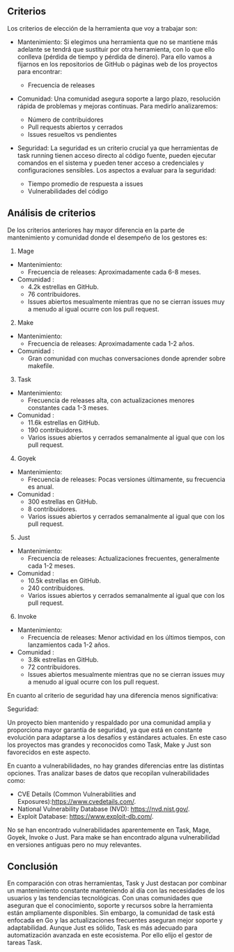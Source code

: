## Criterios

Los criterios de elección de la herramienta que voy a trabajar son:

- Mantenimiento: Si elegimos una herramienta que no se mantiene más adelante se tendrá que sustituir por otra herramienta, con  lo que ello conlleva (pérdida de tiempo y pérdida de dinero). 
Para ello vamos a fijarnos en los repositorios de GitHub o páginas web de los proyectos para encontrar: 
	- Frecuencia de releases

- Comunidad: Una comunidad  asegura soporte a largo plazo, resolución rápida de problemas y mejoras continuas.
Para medirlo analizaremos:
	- Número de contribuidores
	- Pull requests abiertos y cerrados
	- Issues resueltos vs pendientes

- Seguridad: La seguridad es un criterio crucial ya que herramientas de task running tienen acceso directo al código fuente, pueden ejecutar comandos en el sistema y pueden tener acceso a credenciales y configuraciones sensibles.
Los aspectos a evaluar para la seguridad:
	- Tiempo promedio de respuesta a issues 
	- Vulnerabilidades del código


## Análisis de criterios

De los criterios anteriores hay mayor diferencia en la parte de mantenimiento y comunidad donde el desempeño de los gestores es:

1. Mage

- Mantenimiento:
  - Frecuencia de releases: Aproximadamente cada 6-8 meses.  
- Comunidad :  
  - 4.2k estrellas en GitHub.  
  - 76 contribuidores.  
  - Issues abiertos mesualmente mientras que no se cierran issues muy a menudo al igual ocurre con los pull request.


2. Make

- Mantenimiento: 
  - Frecuencia de releases: Aproximadamente cada 1-2 años.  
- Comunidad :  
  - Gran comunidad  con muchas conversaciones donde aprender sobre makefile.  

3. Task

- Mantenimiento:   
  - Frecuencia de releases alta, con actualizaciones menores constantes cada 1-3 meses.  
- Comunidad :  
  - 11.6k estrellas en GitHub.  
  - 190 contribuidores.  
  - Varios issues abiertos y cerrados semanalmente al igual que con los pull request.  

4. Goyek

- Mantenimiento:
  - Frecuencia de releases: Pocas versiones últimamente, su frecuencia es anual.
- Comunidad :  
  - 300 estrellas en GitHub.  
  - 8 contribuidores.     
  - Varios issues abiertos y cerrados semanalmente al igual que con los pull request. 

5. Just

- Mantenimiento:
  - Frecuencia de releases: Actualizaciones frecuentes, generalmente cada 1-2 meses.
- Comunidad :  
  - 10.5k estrellas en GitHub.
  - 240 contribuidores.     
  - Varios issues abiertos y cerrados semanalmente al igual que con los pull request. 

6. Invoke

- Mantenimiento:
  - Frecuencia de releases: Menor actividad en los últimos tiempos, con lanzamientos cada 1-2 años.
- Comunidad :  
  - 3.8k estrellas en GitHub.  
  - 72 contribuidores.     
  - Issues abiertos mesualmente mientras que no se cierran issues muy a menudo al igual ocurre con los pull request.

En cuanto al criterio de seguridad hay una diferencia menos significativa:

Seguridad:

Un proyecto bien mantenido y respaldado por una comunidad amplia y  proporciona mayor garantía de seguridad, ya que está en constante evolución para adaptarse a los desafíos y estándares actuales.
En este caso los proyectos mas grandes y reconocidos como Task, Make y Just son favorecidos en este aspecto.

En cuanto a vulnerabilidades, no hay grandes diferencias entre las distintas opciones. 
Tras analizar bases de datos que recopilan vulnerabilidades como:
- CVE Details (Common Vulnerabilities and Exposures):https://www.cvedetails.com/.
- National Vulnerability Database (NVD): https://nvd.nist.gov/.
- Exploit Database: https://www.exploit-db.com/.

No se han encontrado vulnerabilidades aparentemente en Task, Mage, Goyek, Invoke o Just. 
Para make se han encontrado alguna vulnerabilidad en versiones antiguas pero no muy relevantes.


## Conclusión

En comparación con otras herramientas, Task y Just destacan por combinar un mantenimiento constante manteniendo al día con las necesidades de los usuarios y las tendencias tecnológicas. Con unas comunidades que aseguran que el conocimiento, soporte y recursos sobre la herramienta están ampliamente disponibles. 
Sin embargo, la comunidad de task está enfocada en Go y las actualizaciones frecuentes aseguran mejor soporte y adaptabilidad. Aunque Just es sólido, Task es más adecuado para automatización avanzada en este ecosistema.
Por ello elijo el gestor de tareas Task.